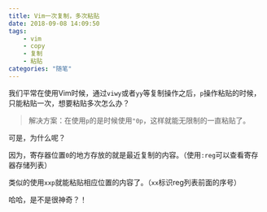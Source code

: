 ```yaml
---
title: Vim一次复制，多次粘贴
date: 2018-09-08 14:09:50
tags:
    - vim
    - copy
    - 复制
    - 粘贴
categories: "随笔"
---
```


我们平常在使用Vim时候，通过`viwy`或者`yy`等复制操作之后，`p`操作粘贴的时候，只能粘贴一次，想要粘贴多次怎么办？

> 解决方案：在使用`p`的是时候使用`"0p`，这样就能无限制的一直粘贴了。

可是，为什么呢？

<!-- more --> 

因为，寄存器位置`0`的地方存放的就是最近复制的内容。（使用`:reg`可以查看寄存器存储列表）

类似的使用`xxp`就能粘贴相应位置的内容了。（`xx`标识reg列表前面的序号）

哈哈，是不是很神奇？！
